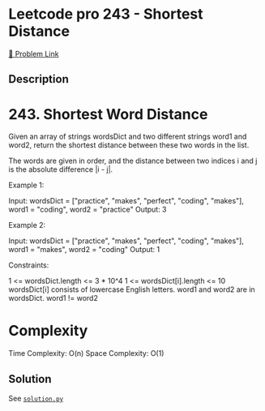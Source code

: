 # Leetcode pro 243 - Shortest Distance

[🔗 Problem Link](https://leetcode.com/problems/shortest-distance/)

## Description

# 243. Shortest Word Distance

Given an array of strings wordsDict and two different strings word1 and word2, return the shortest distance between these two words in the list.

The words are given in order, and the distance between two indices i and j is the absolute difference |i - j|.

Example 1:

Input: wordsDict = ["practice", "makes", "perfect", "coding", "makes"], word1 = "coding", word2 = "practice"
Output: 3

Example 2:

Input: wordsDict = ["practice", "makes", "perfect", "coding", "makes"], word1 = "makes", word2 = "coding"
Output: 1

Constraints:

1 <= wordsDict.length <= 3 \* 10^4
1 <= wordsDict[i].length <= 10
wordsDict[i] consists of lowercase English letters.
word1 and word2 are in wordsDict.
word1 != word2

# Complexity

Time Complexity: O(n)
Space Complexity: O(1)

## Solution

See [`solution.py`](solution.py)
